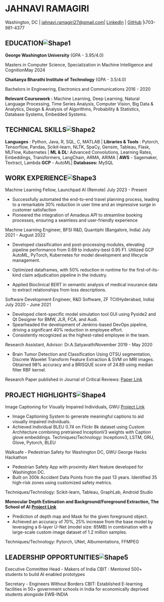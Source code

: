 # JAHNAVI RAMAGIRI

Washington, DC | [jahnavi.ramagiri27@gmail.com](mailto:jahnavi.ramagiri27@gmail.com)| [LinkedIn](https://www.linkedin.com/in/jahnaviramagiri/) | [GitHub](https://github.com/JahnaviRamagiri) |📞703-981-4377

## **EDUCATION**![Shape1](RackMultipart20230922-1-nukv70_html_8bbffe51958b2d37.gif)

**George Washington University** (GPA - 3.95/4.0)

Masters in Computer Science, Specialization in Machine Intelligence and CognitionMay 2024

**Chaitanya Bharathi Institute of Technology** (GPA - 3.5/4.0)

Bachelors in Engineering, Electronics and Communications 2016 - 2020

**Relevant Coursework :** Machine Learning, Deep Learning, Natural Language Processing, Time Series Analysis, Computer Vision, Big Data & Analytics, Design & Analysis of Algorithms, Probability & Statistics, Database Systems, Embedded Systems.

## **TECHNICAL SKILLS**![Shape2](RackMultipart20230922-1-nukv70_html_8bbffe51958b2d37.gif)

**Languages** : Python, Java, R, SQL, C, MATLAB | **Libraries & Tools** : Pytorch, Tensorflow, Pandas, Scikit-learn, NLTK, SpaCy, Gensim, Tableau, Flask, MLFlow, Kubernetes | **ML & DL:** Advanced Convolutions, Learning Rates, Embeddings, Transformers, LangChain, ARMA, ARIMA | **AWS** - Sagemaker, Textract, Lambda **GCP** - AutoML| **Databases:** MySQL

## **WORK EXPERIENCE**![Shape3](RackMultipart20230922-1-nukv70_html_8bbffe51958b2d37.gif)

Machine Learning Fellow, Launchpad AI (Remote) July 2023 - Present

- Successfully automated the end-to-end travel planning process, leading to a remarkable 30% reduction in user time and an impressive surge in customer satisfaction
- Pioneered the integration of Amadeus API to streamline booking processes, ensuring a seamless and user-friendly experience

Machine Learning Engineer, BFSI R&D, Quantiphi (Bangalore, India) July 2021 - August 2022

- Developed classification and post-processing modules, elevating pipeline performance from 0.69 to industry-best 0.95 F1. Utilized GCP AutoML, PyTorch, Kubernetes for model development and lifecycle management.
- Optimized dataframes, with 50% reduction in runtime for the first-of-its-kind claim adjudication pipeline in the industry.

- Applied Bioclinical BERT in semantic analysis of medical insurance data to extract relationships from loss descriptions.

Software Development Engineer, R&D Software, ZF TCI(Hyderabad, India) July 2020 - June 2021

- Developed client-specific model simulation tool GUI using Pyside2 and Qt Designer for BMW, JLR, FCA, and Audi.
- Spearheaded the development of Jenkins-based DevOps pipeline, driving a significant 40% reduction in employee effort.
- Consistently recognized as the highest-rated employee in the team.

Research Assistant, Advisor: Dr.A.SatyavathiNovember 2019 - May 2020

- Brain Tumor Detection and Classification Using OTSU segmentation, Discrete Wavelet Transform Feature Extraction & SVM on MRI images. Obtained 98% accuracy and a BRISQUE score of 24.89 using median filter RBF kernel.

Research Paper published in Journal of Critical Reviews: [Paper Link](https://www.jcreview.com/admin/Uploads/Files/61dc28c4094ed3.99895485.pdf)

## **PROJECT HIGHLIGHTS**![Shape4](RackMultipart20230922-1-nukv70_html_8bbffe51958b2d37.gif)

Image Captioning for Visually Impaired Individuals, GWU [Project Link](https://github.com/shubhjadhav/image-caption-generator)

- Image Captioning System to generate meaningful captions to aid visually impaired individuals.
- Achieved Individual BLEU 0.74 on Flickr 8k dataset using Custom Architecture combining pretrained InceptionV3 weights with Caption glove embeddings. Techniques/Technology: Inceptionv3, LSTM, GRU, Glove, Pytorch, BLEU

Walksafe - Pedestrian Safety for Washington DC, GWU George Hacks Hackathon

- Pedestrian Safety App with proximity Alert feature developed for Washington DC.
- Built on 300k Accident Data Points from the past 13 years. Identified 35 high-risk zones using customized safety metrics.

Techniques/Technology: Scikit-learn, Tableau, GraphLab, Android Studio

**Monocular Depth Estimation and Background/Foreground Extraction, The School of AI** [**Project Link**](https://github.com/JahnaviRamagiri/EVA-B2/tree/master/S15)

- Prediction of depth map and Mask for the given foreground object.
- Achieved an accuracy of 70%, 25% increase from the base model by leveraging a 6-layer U-Net (model size: 85MB) in combination with a large-scale custom image dataset of 1.2 million samples.

Techniques/Technology: Pytorch, UNet, Albumentations, FFMPEG

## **LEADERSHIP OPPORTUNITIES**![Shape5](RackMultipart20230922-1-nukv70_html_8bbffe51958b2d37.gif)

Executive Committee Head - Makers of India CBIT : Mentored 500+ students to build AI enabled prototypes

Secretary - Engineers Without Borders CBIT: Established E-learning facilities in 50+ government schools in India for economically deprived students alongside EWB-INDIA
